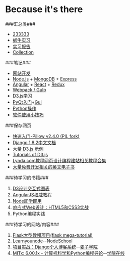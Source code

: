 Because it's there
===

###汇总类###
+ [233333](Laugh)
+ [蜗牛实习](woniu)
+ [实习报告](Report)
+ [Collection](Collection)


###笔记###
+ [网站开发](WebAll)
+ [Node.js](node) + [MongoDB](mongodb) + [Express](express)
+ [Angular](angular) + [React](react) + [Redux](redux)
+ [Webpack / Gulp](bundle)
+ [D3.js学习](d3js)
+ [PyQt入门](PyQt)+[Gui](Gui)
+ [Python操作](Python)
+ [软件使用小技巧](Tips)

###保存网页
+ [快速入门-Pillow v2.4.0 (PIL fork)](http://pillow-cn.readthedocs.org/zh_CN/latest/handbook/tutorial.html)
+ [Django 1.8.2中文文档](http://python.usyiyi.cn/django)
+ [大量 D3.js 示例](http://www.open-open.com/lib/view/open1387100056093.html)
+ [Tutorials of D3.js](https://github.com/mbostock/d3/wiki/Tutorials)
+ [Lynda.com教程网页设计编程建站相关教程合集](http://www.jiaochengonline.com/lynda-web-training-tutorials/)
+ [大量免费开发相关的英文电子书](http://www.open-open.com/lib/view/open1387100263499.html)

###待学习的书籍###
1. [D3设计交互式图表](http://download.csdn.net/detail/qiyuexuel/8015875)
1. [AngularJS权威教程](http://download.csdn.net/detail/headays2008/8038567)
1. [Node即学即用](http://download.csdn.net/detail/laoge/7067063)
1. [响应式Web设计：HTML5和CSS3实战](http://download.csdn.net/detail/kittypennywend/9038429)
1. Python编程实践

###待学习的网站/内容###
1. [Flask大型教程项目(flask mega-tutorial)](http://www.pythondoc.com/flask-mega-tutorial/)
1. [Learnyounode](https://github.com/workshopper/learnyounode)--[NodeSchool](http://nodeschool.io/)
1. [项目实战：Django个人博客系统](http://www.maiziedu.com/course/others/309-6051/)--[麦子学院](www.maiziedu.com/)
1. [MITx: 6.00.1x - 计算机科学和Python编程导论](http://www.xuetangx.com/courses/course-v1:MITx+6_00_1x+2015_T1/info)--[学院在线](http://www.xuetangx.com/)
